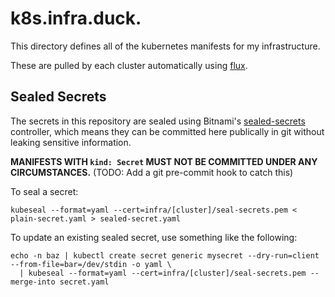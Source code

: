 # k8s.infra.duck.

This directory defines all of the kubernetes manifests for my infrastructure.

These are pulled by each cluster automatically using [flux](https://fluxcd.io/).


## Sealed Secrets

The secrets in this repository are sealed using Bitnami's [sealed-secrets](https://github.com/bitnami-labs/sealed-secrets) controller, which means they can be committed here publically in git without leaking sensitive information.

**MANIFESTS WITH `kind: Secret` MUST NOT BE COMMITTED UNDER ANY CIRCUMSTANCES.** (TODO: Add a git pre-commit hook to catch this)

To seal a secret:

```
kubeseal --format=yaml --cert=infra/[cluster]/seal-secrets.pem < plain-secret.yaml > sealed-secret.yaml
```

To update an existing sealed secret, use something like the following:

```
echo -n baz | kubectl create secret generic mysecret --dry-run=client --from-file=bar=/dev/stdin -o yaml \
  | kubeseal --format=yaml --cert=infra/[cluster]/seal-secrets.pem --merge-into secret.yaml
```